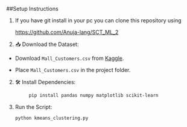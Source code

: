 ##Setup Instructions
1. If you have git install in your pc you can clone this repository using

   https://github.com/Anuja-lang/SCT_ML_2

3. 📥 Download the Dataset:
   
  - Download <code>Mall_Customers.csv</code> from [Kaggle](https://www.kaggle.com/datasets).
   
  - Place <code>Mall_Customers.csv</code> in the project folder.

2. 🛠️ Install Dependencies:
   ```bash
        pip install pandas numpy matplotlib scikit-learn

3. Run the Script:
   ```bash
   python kmeans_clustering.py


